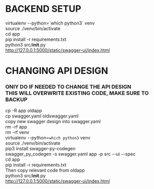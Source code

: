 # BACKEND SETUP
virtualenv --python=\`which python3\` venv <br/>
source ./venv/bin/activate <br/>
cd app <br/>
pip install -r requirements.txt <br/>
python3 src/__init__.py <br/>
http://127.0.0.1:5000/static/swagger-ui/index.html <br/>

# CHANGING API DESIGN
### ONlY DO IF NEEDED TO CHANGE THE API DESIGN <br/> THIS WILL OVERWRITE EXISTING CODE, MAKE SURE TO BACKUP
cp -R app oldapp <br/>
cp swagger.yaml oldswagger.yaml <br/>
copy new swagger design into swagger.yaml <br/>
rm -rf app <br/>
rm -rf venv <br/>
virtualenv --python=`which python3` venv <br/>
source ./venv/bin/activate <br/>
pip3 install swagger-py-codegen <br/>
swagger_py_codegen -s swagger.yaml app -p src --ui --spec <br/>
cd app <br/>
pip install -r requirements.txt <br/>
Then copy relevant code from oldapp <br/>
python3 src/__init__.py <br/>
http://127.0.0.1:5000/static/swagger-ui/index.html <br/>


